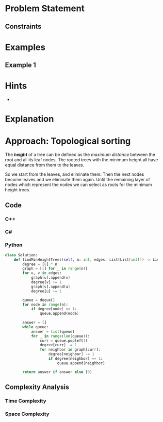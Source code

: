 # Problem Statement

## Constraints

# Examples
## Example 1
# Hints
- 
# Explanation

# Approach: Topological sorting
The **_height_** of a tree can be defined as the _maximum distance_ between the root and all its leaf nodes.
The rooted trees with the minimum height all have equal distance from them to the leaves.

So we start from the leaves, and eliminate them.
Then the next nodes become leaves and we eliminate them again.
Until the remaining layer of nodes which represent the nodes we can select as roots for the minimum height trees.
## Code
### C++
### C\#
### Python
```python
class Solution:
    def findMinHeightTrees(self, n: int, edges: List[List[int]]) -> List[int]:
        degree = [0] * n
        graph = [[] for _ in range(n)]
        for u, v in edges:
            graph[u].append(v)
            degree[v] += 1
            graph[v].append(u)
            degree[u] += 1

        queue = deque()
        for node in range(n):
            if degree[node] == 1:
                queue.append(node)
        
        answer = []
        while queue:
            answer = list(queue)
            for _ in range(len(queue)):
                curr = queue.popleft()
                degree[curr] -= 1
                for neighbor in graph[curr]:
                    degree[neighbor] -= 1
                    if degree[neighbor] == 1:
                        queue.append(neighbor)

        return answer if answer else [0]
```
## Complexity Analysis
### Time Complexity

### Space Complexity
